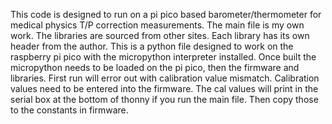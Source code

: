 This code is designed to run on a pi pico based barometer/thermometer for medical physics T/P correction measurements.
The main file is my own work. The libraries are sourced from other sites. Each library has its own header from the author.
This is a python file designed to work on the raspberry pi pico with the micropython interpreter installed.
Once built the micropython needs to be loaded on the pi pico, then the firmware and libraries. First run will error out with calibration value mismatch.
Calibration values need to be entered into the firmware. The cal values will print in the serial box at the bottom of thonny if you run the main file. Then copy those to the constants in firmware. 

